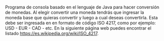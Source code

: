 Programa de consola basado en el lenguaje de Java para hacer conversión de monedas.
Al elegir convertir una moneda tendrás que ingresar la moneda base que quieras convertir y luego a cual deseas convertirla.
Esta debe ser ingresada en en formato de código ISO 4217, como por ejemplo: USD - EUR - CAD - etc. 
En la siguiente página web puedes encontrar el listado https://es.wikipedia.org/wiki/ISO_4217.
